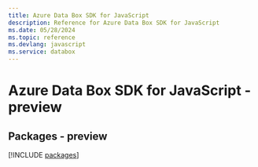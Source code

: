 ```yaml
---
title: Azure Data Box SDK for JavaScript
description: Reference for Azure Data Box SDK for JavaScript
ms.date: 05/28/2024
ms.topic: reference
ms.devlang: javascript
ms.service: databox
---
```

# Azure Data Box SDK for JavaScript - preview
## Packages - preview
[!INCLUDE [packages](data-box-index.md)]